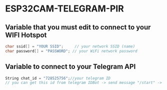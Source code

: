 # ESP32CAM-TELEGRAM-PIR

## Variable that you must edit to connect to your WIFI Hotspot

```cpp
char ssid[] = "YOUR SSID";     // your network SSID (name)
char password[] = "PASSWORD"; // your WiFi network password
```

## Variable to connect to your Telegram API

```cpp
String chat_id = "728525756";//your telegram ID
// you can get this id from telegram IDBot -> send message "/start" -> send message "/getid" (without quotation marks)
```
